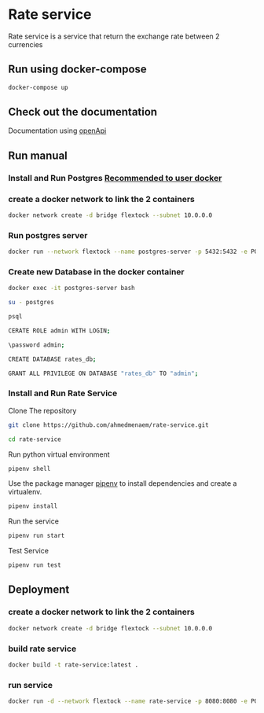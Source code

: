 # Rate service

Rate service is a service that return the exchange rate between 2 currencies

## Run using docker-compose

```bash
docker-compose up
```

## Check out the documentation

Documentation using [openApi](http://localhost:8080/docs)

## Run manual

### Install and Run Postgres [Recommended to user docker](https://www.docker.com/)

### create a docker network to link the 2 containers

```bash
docker network create -d bridge flextock --subnet 10.0.0.0
```

### Run postgres server

```bash
docker run --network flextock --name postgres-server -p 5432:5432 -e POSTGRES_PASSWORD=admin@@1234 -d postgres
```

### Create new Database in the docker container

```bash
docker exec -it postgres-server bash

```

```bash
su - postgres
```

```bash
psql
```

```bash
CERATE ROLE admin WITH LOGIN;
```

```bash
\password admin;
```

```bash
CREATE DATABASE rates_db;
```

```bash
GRANT ALL PRIVILEGE ON DATABASE "rates_db" TO "admin";
```

### Install and Run Rate Service

Clone The repository

```bash
git clone https://github.com/ahmedmenaem/rate-service.git
```

```bash
cd rate-service
```

Run python virtual environment

```bash
pipenv shell
```

Use the package manager [pipenv](https://pypi.org/project/pipenv/) to install dependencies and create a virtualenv.

```bash
pipenv install
```

Run the service

```bash
pipenv run start
```

Test Service

```bash
pipenv run test
```

## Deployment

### create a docker network to link the 2 containers

```bash
docker network create -d bridge flextock --subnet 10.0.0.0
```

### build rate service

```bash
docker build -t rate-service:latest .
```

### run service

```bash
docker run -d --network flextock --name rate-service -p 8080:8080 -e POSTGRES_HOST="10.0.0.1" rate-service:latest
```
